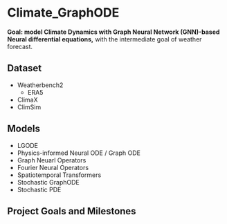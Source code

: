 # Climate_GraphODE

__Goal: model Climate Dynamics with Graph Neural Network (GNN)-based Neural differential equations,__ with the intermediate goal of weather forecast. 


## Dataset 
- Weatherbench2 
    - ERA5 
- ClimaX
- ClimSim 

## Models 
- LGODE 
- Physics-informed Neural ODE / Graph ODE 
- Graph Neuarl Operators 
- Fourier Neural Operators 
- Spatiotemporal Transformers 
- Stochastic GraphODE 
- Stochastic PDE 

## Project Goals and Milestones 